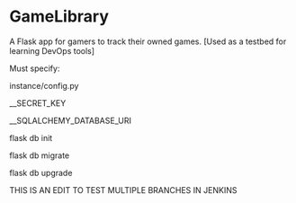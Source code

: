 # GameLibrary
A Flask app for gamers to track their owned games. [Used as a testbed for learning DevOps tools]

Must specify:

instance/config.py

__SECRET_KEY

__SQLALCHEMY_DATABASE_URI



flask db init

flask db migrate

flask db upgrade

THIS IS AN EDIT TO TEST MULTIPLE BRANCHES IN JENKINS

